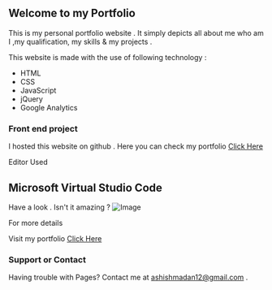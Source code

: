 ## Welcome to my Portfolio

This is my personal portfolio website . It simply depicts all about me who am I ,my qualification, my skills & my projects .

This website is made with the use of following technology :
- HTML
- CSS
- JavaScript
- jQuery
- Google Analytics


### Front end project
I hosted this website on github . Here you can check my portfolio [Click Here](https://am282000.github.io/portfolio/)

Editor Used 
## Microsoft Virtual Studio Code

Have a look . Isn't it amazing ?
![Image](src)


For more details 

Visit my portfolio [Click Here](https://am282000.github.io/portfolio/)


### Support or Contact

Having trouble with Pages? Contact me at ashishmadan12@gmail.com .
